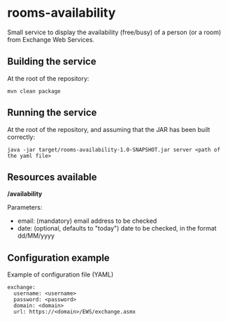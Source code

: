 rooms-availability
==================

Small service to display the availability (free/busy) of a person (or a room) from Exchange Web Services.

Building the service
--------------------

At the root of the repository:

    mvn clean package

Running the service
-------------------

At the root of the repository, and assuming that the JAR has been built correctly:

    java -jar target/rooms-availability-1.0-SNAPSHOT.jar server <path of the yaml file>

Resources available
-------------------

**/availability**

Parameters:
* email: (mandatory) email address to be checked
* date: (optional, defaults to "today") date to be checked, in the format dd/MM/yyyy

Configuration example
---------------------

Example of configuration file (YAML)

    exchange:
      username: <username>
      password: <password>
      domain: <domain>
      url: https://<domain>/EWS/exchange.asmx

